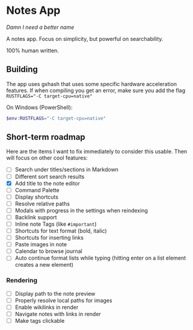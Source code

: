 # Notes App
_Damn I need a better name_

A notes app. Focus on simplicity, but powerful on searchability.

100% human written.

## Building
The app uses gxhash that uses some specific hardware acceleration features. If when compiling you get an error, make sure you add the flag `RUSTFLAGS="-C target-cpu=native"`

On Windows (PowerShell):
```powershell
$env:RUSTFLAGS="-C target-cpu=native"
```

## Short-term roadmap

Here are the items I want to fix immediately to consider this usable. Then will focus on other cool features:

* [ ] Search under titles/sections in Markdown
* [ ] Different sort search results
* [X] Add title to the note editor
* [ ] Command Palette
* [ ] Display shortcuts
* [ ] Resolve relative paths
* [ ] Modals with progress in the settings when reindexing
* [ ] Backlink support
* [ ] Inline note Tags (like `#important`)
* [ ] Shortcuts for text format (bold, italic)
* [ ] Shortcuts for inserting links
* [ ] Paste images in note
* [ ] Calendar to browse journal
* [ ] Auto continue format lists while typing (hitting enter on a list element creates a new element)

### Rendering

* [ ] Display path to the note preview
* [ ] Properly resolve local paths for images
* [ ] Enable wikilinks in render
* [ ] Navigate notes with links in render
* [ ] Make tags clickable
